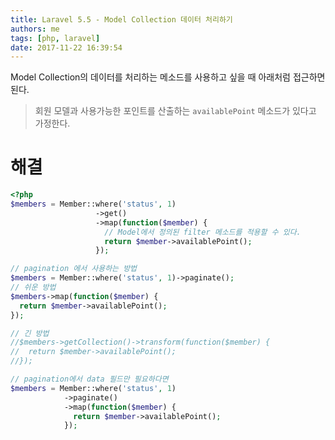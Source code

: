 ```yaml
---
title: Laravel 5.5 - Model Collection 데이터 처리하기
authors: me
tags: [php, laravel]
date: 2017-11-22 16:39:54
---
```


Model Collection의 데이터를 처리하는 메소드를 사용하고 싶을 때 아래처럼 접근하면 된다.

> 회원 모델과 사용가능한 포인트를 산출하는 `availablePoint` 메소드가 있다고 가정한다.

# 해결

```php
<?php
$members = Member::where('status', 1)
                   ->get()
                   ->map(function($member) {
                     // Model에서 정의된 filter 메소드를 적용할 수 있다.
                     return $member->availablePoint();
                   });

// pagination 에서 사용하는 방법
$members = Member::where('status', 1)->paginate();
// 쉬운 방법
$members->map(function($member) {
  return $member->availablePoint();
});

// 긴 방법
//$members->getCollection()->transform(function($member) {
//  return $member->availablePoint();
//});

// pagination에서 data 필드만 필요하다면
$members = Member::where('status', 1)
            ->paginate()
            ->map(function($member) {
              return $member->availablePoint();
            });
```
